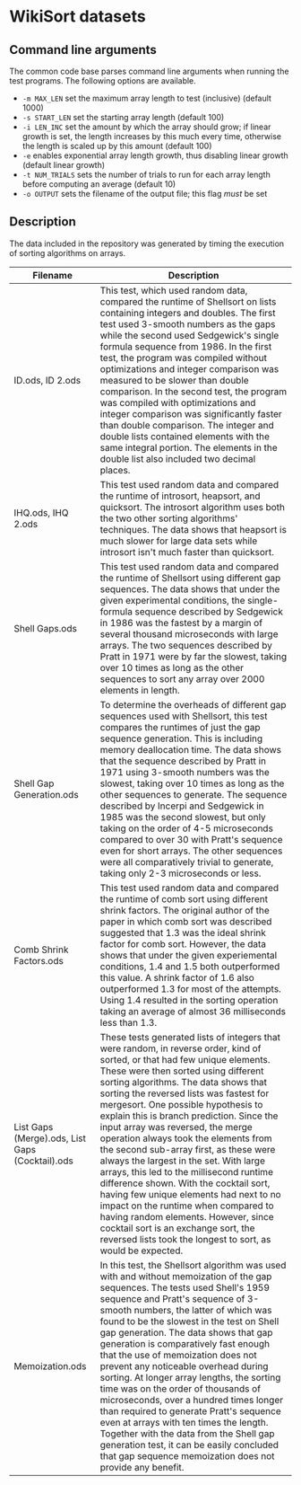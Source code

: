 # WikiSort datasets

## Command line arguments

The common code base parses command line arguments when running the test programs. The following options are available.

- `-m MAX_LEN` set the maximum array length to test (inclusive) (default 1000)
- `-s START_LEN` set the starting array length (default 100)
- `-i LEN_INC` set the amount by which the array should grow; if linear growth is set, the length increases by this much every time, otherwise the length is scaled up by this amount (default 100)
- `-e` enables exponential array length growth, thus disabling linear growth (default linear growth)
- `-t NUM_TRIALS` sets the number of trials to run for each array length before computing an average (default 10)
- `-o OUTPUT` sets the filename of the output file; this flag *must* be set

## Description

The data included in the repository was generated by timing the execution of sorting algorithms on arrays.

| Filename | Description |
| --- | --- |
| ID.ods, ID 2.ods |  This test, which used random data, compared the runtime of Shellsort on lists containing integers and doubles. The first test used 3-smooth numbers as the gaps while the second used Sedgewick's single formula sequence from 1986. In the first test, the program was compiled without optimizations and integer comparison was measured to be slower than double comparison. In the second test, the program was compiled with optimizations and integer comparison was significantly faster than double comparison. The integer and double lists contained elements with the same integral portion. The elements in the double list also included two decimal places. |
| IHQ.ods, IHQ 2.ods | This test used random data and compared the runtime of introsort, heapsort, and quicksort. The introsort algorithm uses both the two other sorting algorithms' techniques. The data shows that heapsort is much slower for large data sets while introsort isn't much faster than quicksort. |
| Shell Gaps.ods | This test used random data and compared the runtime of Shellsort using different gap sequences. The data shows that under the given experimental conditions, the single-formula sequence described by Sedgewick in 1986 was the fastest by a margin of several thousand microseconds with large arrays. The two sequences described by Pratt in 1971 were by far the slowest, taking over 10 times as long as the other sequences to sort any array over 2000 elements in length. |
| Shell Gap Generation.ods | To determine the overheads of different gap sequences used with Shellsort, this test compares the runtimes of just the gap sequence generation. This is including memory deallocation time. The data shows that the sequence described by Pratt in 1971 using 3-smooth numbers was the slowest, taking over 10 times as long as the other sequences to generate. The sequence described by Incerpi and Sedgewick in 1985 was the second slowest, but only taking on the order of 4-5 microseconds compared to over 30 with Pratt's sequence even for short arrays. The other sequences were all comparatively trivial to generate, taking only 2-3 microseconds or less.
| Comb Shrink Factors.ods | This test used random data and compared the runtime of comb sort using different shrink factors. The original author of the paper in which comb sort was described suggested that 1.3 was the ideal shrink factor for comb sort. However, the data shows that under the given experiemental conditions, 1.4 and 1.5 both outperformed this value. A shrink factor of 1.6 also outperformed 1.3 for most of the attempts. Using 1.4 resulted in the sorting operation taking an average of almost 36 milliseconds less than 1.3. |
| List Gaps (Merge).ods, List Gaps (Cocktail).ods | These tests generated lists of integers that were random, in reverse order, kind of sorted, or that had few unique elements. These were then sorted using different sorting algorithms. The data shows that sorting the reversed lists was fastest for mergesort. One possible hypothesis to explain this is branch prediction. Since the input array was reversed, the merge operation always took the elements from the second sub-array first, as these were always the largest in the set. With large arrays, this led to the millisecond runtime difference shown. With the cocktail sort, having few unique elements had next to no impact on the runtime when compared to having random elements. However, since cocktail sort is an exchange sort, the reversed lists took the longest to sort, as would be expected. |
| Memoization.ods | In this test, the Shellsort algorithm was used with and without memoization of the gap sequences. The tests used Shell's 1959 sequence and Pratt's sequence of 3-smooth numbers, the latter of which was found to be the slowest in the test on Shell gap generation. The data shows that gap generation is comparatively fast enough that the use of memoization does not prevent any noticeable overhead during sorting. At longer array lengths, the sorting time was on the order of thousands of microseconds, over a hundred times longer than required to generate Pratt's sequence even at arrays with ten times the length. Together with the data from the Shell gap generation test, it can be easily concluded that gap sequence memoization does not provide any benefit. |
